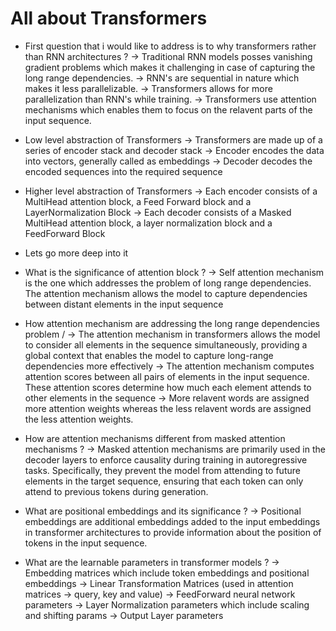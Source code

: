 # All about Transformers

* First question that i would like to address is to why transformers rather than RNN architectures ?
-> Traditional RNN models posses vanishing gradient problems which makes it challenging in case of capturing the long range dependencies. 
-> RNN's are sequential in nature which makes it less parallelizable. 
-> Transformers allows for more parallelization than RNN's while training. 
-> Transformers use attention mechanisms which enables them to focus on the relavent parts of the input sequence.

* Low level abstraction of Transformers
-> Transformers are made up of a series of encoder stack and decoder stack
-> Encoder encodes the data into vectors, generally called as embeddings
-> Decoder decodes the encoded sequences into the required sequence

* Higher level abstraction of Transformers
-> Each encoder consists of a MultiHead attention block, a Feed Forward block and a LayerNormalization Block
-> Each decoder consists of a Masked MultiHead attention block, a layer normalization block and a FeedForward Block

* Lets go more deep into it
* What is the significance of attention block ?
-> Self attention mechanism is the one which addresses the problem of long range dependencies. The attention mechanism allows the model to capture dependencies between distant elements in the input sequence

* How attention mechanism are addressing the long range dependencies problem /
-> The attention mechanism in transformers allows the model to consider all elements in the sequence simultaneously, providing a global context that enables the model to capture long-range dependencies more effectively
-> The attention mechanism computes attention scores between all pairs of elements in the input sequence. These attention scores determine how much each element attends to other elements in the sequence
-> More relavent words are assigned more attention weights whereas the less relavent words are assigned the less attention weights.

* How are attention mechanisms different from masked attention mechanisms ?
-> Masked attention mechanisms are primarily used in the decoder layers to enforce causality during training in autoregressive tasks. Specifically, they prevent the model from attending to future elements in the target sequence, ensuring that each token can only attend to previous tokens during generation.

* What are positional embeddings and its significance ?
-> Positional embeddings are additional embeddings added to the input embeddings in transformer architectures to provide information about the position of tokens in the input sequence.

* What are the learnable parameters in transformer models ?
-> Embedding matrices which include token embeddings and positional embeddings
-> Linear Transformation Matrices (used in attention matrices -> query, key and value)
-> FeedForward neural network parameters
-> Layer Normalization parameters which include scaling and shifting params
-> Output Layer parameters
